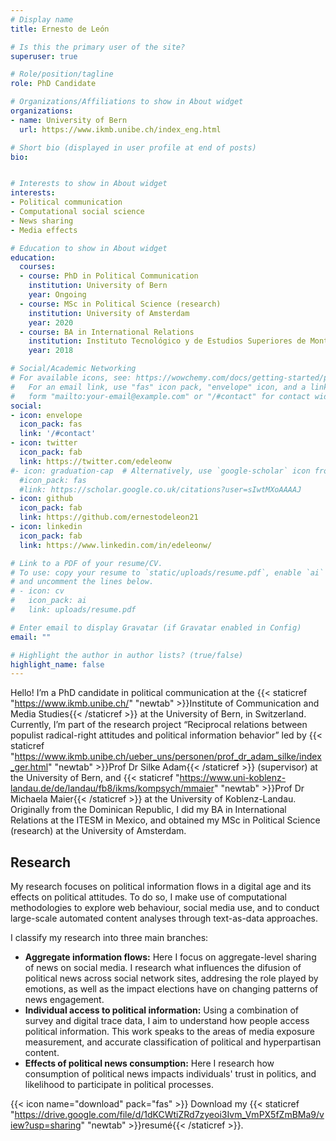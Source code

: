 ```yaml
---
# Display name
title: Ernesto de León

# Is this the primary user of the site?
superuser: true

# Role/position/tagline
role: PhD Candidate

# Organizations/Affiliations to show in About widget
organizations:
- name: University of Bern
  url: https://www.ikmb.unibe.ch/index_eng.html

# Short bio (displayed in user profile at end of posts)
bio: 


# Interests to show in About widget
interests:
- Political communication
- Computational social science
- News sharing
- Media effects

# Education to show in About widget
education:
  courses:
  - course: PhD in Political Communication
    institution: University of Bern
    year: Ongoing
  - course: MSc in Political Science (research)
    institution: University of Amsterdam
    year: 2020
  - course: BA in International Relations
    institution: Instituto Tecnológico y de Estudios Superiores de Monterrey
    year: 2018

# Social/Academic Networking
# For available icons, see: https://wowchemy.com/docs/getting-started/page-builder/#icons
#   For an email link, use "fas" icon pack, "envelope" icon, and a link in the
#   form "mailto:your-email@example.com" or "/#contact" for contact widget.
social:
- icon: envelope
  icon_pack: fas
  link: '/#contact'
- icon: twitter
  icon_pack: fab
  link: https://twitter.com/edeleonw
#- icon: graduation-cap  # Alternatively, use `google-scholar` icon from `ai` icon pack
  #icon_pack: fas
  #link: https://scholar.google.co.uk/citations?user=sIwtMXoAAAAJ
- icon: github
  icon_pack: fab
  link: https://github.com/ernestodeleon21
- icon: linkedin
  icon_pack: fab
  link: https://www.linkedin.com/in/edeleonw/

# Link to a PDF of your resume/CV.
# To use: copy your resume to `static/uploads/resume.pdf`, enable `ai` icons in `params.toml`, 
# and uncomment the lines below.
# - icon: cv
#   icon_pack: ai
#   link: uploads/resume.pdf

# Enter email to display Gravatar (if Gravatar enabled in Config)
email: ""

# Highlight the author in author lists? (true/false)
highlight_name: false
---
```


Hello! I’m a PhD candidate in political communication at the {{< staticref "https://www.ikmb.unibe.ch/" "newtab" >}}Institute of Communication and Media Studies{{< /staticref >}} at the University of Bern, in Switzerland. Currently, I’m part of the research project “Reciprocal relations between populist radical-right attitudes and political information behavior” led by {{< staticref "https://www.ikmb.unibe.ch/ueber_uns/personen/prof_dr_adam_silke/index_ger.html" "newtab" >}}Prof Dr Silke Adam{{< /staticref >}} (supervisor) at the University of Bern, and {{< staticref "https://www.uni-koblenz-landau.de/de/landau/fb8/ikms/kompsych/mmaier" "newtab" >}}Prof Dr Michaela Maier{{< /staticref >}} at the University of Koblenz-Landau. Originally from the Dominican Republic, I did my BA in International Relations at the ITESM in Mexico, and obtained my MSc in Political Science (research) at the University of Amsterdam. 




## Research


My research focuses on political information flows in a digital age and its effects on political attitudes. To do so, I make use of computational methodologies to explore web behaviour, social media use, and to conduct large-scale automated content analyses through text-as-data approaches. 

I classify my research into three main branches:


-	**Aggregate information flows:** Here I focus on aggregate-level sharing of news on social media. I research what influences the difusion of political news across social network sites, addresing  the role played by emotions, as well as the impact elections have on changing patterns of news engagement.
- **Individual access to political information:** Using a combination of survey and digital trace data, I aim to understand how people access political information. This work speaks to the areas of media exposure measurement, and accurate classification of political and hyperpartisan content. 
- **Effects of political news consumption:** Here I research how consumption of political news impacts individuals' trust in politics, and likelihood to participate in political processes.   


{{< icon name="download" pack="fas" >}} Download my {{< staticref "https://drive.google.com/file/d/1dKCWtiZRd7zyeoi3Ivm_VmPX5fZmBMa9/view?usp=sharing" "newtab" >}}resumé{{< /staticref >}}.